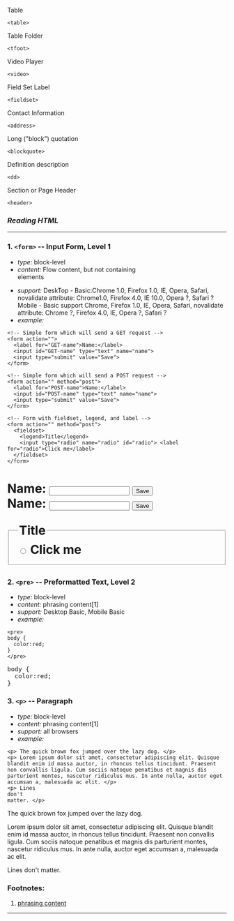 Table
```
<table>
```
Table Folder
```
<tfoot>
```
Video Player
```
<video>
```
Field Set Label
```
<fieldset>
```
Contact Information
```
<address>
```
Long ("block") quotation
```
<blockquote>
```
Definition description
```
<dd>
```
Section or Page Header
```
<header>
```
### _Reading HTML_

----
### 1. `<form>` -- Input Form, Level 1

* *type:* block-level
* *content:* Flow content, but not containing <form> elements
* *support:* DeskTop - Basic:Chrome 1.0, Firefox 1.0, IE, Opera, Safari, novalidate attribute: Chrome1.0, Firefox 4.0, IE 10.0, Opera ?, Safari ? Mobile - Basic support Chrome, Firefox 1.0, IE, Opera, Safari, novalidate attribute: Chrome ?, Firefox 4.0, IE, Opera ?, Safari ?
* *example:*
```
<!-- Simple form which will send a GET request -->
<form action="">
  <label for="GET-name">Name:</label>
  <input id="GET-name" type="text" name="name">
  <input type="submit" value="Save">
</form>

<!-- Simple form which will send a POST request -->
<form action="" method="post">
  <label for="POST-name">Name:</label>
  <input id="POST-name" type="text" name="name">
  <input type="submit" value="Save">
</form>

<!-- Form with fieldset, legend, and label -->
<form action="" method="post">
  <fieldset>
    <legend>Title</legend>
    <input type="radio" name="radio" id="radio"> <label for="radio">Click me</label>
  </fieldset>
</form>
```
<h1><!-- Simple form which will send a GET request -->
<form action="">
  <label for="GET-name">Name:</label>
  <input id="GET-name" type="text" name="name">
  <input type="submit" value="Save">
</form>

<!-- Simple form which will send a POST request -->
<form action="" method="post">
  <label for="POST-name">Name:</label>
  <input id="POST-name" type="text" name="name">
  <input type="submit" value="Save">
</form>

<!-- Form with fieldset, legend, and label -->
<form action="" method="post">
  <fieldset>
    <legend>Title</legend>
    <input type="radio" name="radio" id="radio"> <label for="radio">Click me</label>
  </fieldset>
</form></h1>


### 2. `<pre>` -- Preformatted Text, Level 2

* *type:* block-level
* *content:* phrasing content[1]
* *support:* Desktop Basic, Mobile Basic
* *example:*
```
<pre>
body {
  color:red;
}
</pre>
```
<pre>
body {
  color:red;
}
</pre>

### 3. `<p>` -- Paragraph

* *type:* block-level
* *content:* phrasing content[1]
* *support:* all browsers
* *example:*
```
<p> The quick brown fox jumped over the lazy dog. </p>
<p> Lorem ipsum dolor sit amet, consectetur adipiscing elit. Quisque blandit enim id massa auctor, in rhoncus tellus tincidunt. Praesent non convallis ligula. Cum sociis natoque penatibus et magnis dis parturient montes, nascetur ridiculus mus. In ante nulla, auctor eget accumsan a, malesuada ac elit. </p>
<p> Lines
don't
matter. </p>
```
<p> The quick brown fox jumped over the lazy dog. </p>
<p> Lorem ipsum dolor sit amet, consectetur adipiscing elit. Quisque blandit enim id massa auctor, in rhoncus tellus tincidunt. Praesent non convallis ligula. Cum sociis natoque penatibus et magnis dis parturient montes, nascetur ridiculus mus. In ante nulla, auctor eget accumsan a, malesuada ac elit. </p>
<p> Lines
don't
matter. </p>

### Footnotes:

1. [phrasing content](https://developer.mozilla.org/en-US/docs/Web/Guide/HTML/Content_categories#Phrasing_content)

----
